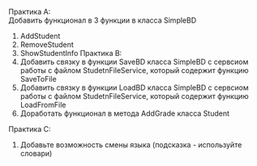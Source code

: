 Практика A:  
Добавить  функционал в 3 функции в класса SimpleBD 
1. AddStudent
2. RemoveStudent
3. ShowStudentInfo
Практика B: 
1. Добавить связку в функции SaveBD класса SimpleBD с сервсиом работы с файлом StudetnFileService, который содержит функцию SaveToFile
2.  Добавить связку в функции LoadBD класса SimpleBD с сервсиом работы с файлом StudetnFileService, который содержит функцию LoadFromFile
3. Доработать функционал в метода  AddGrade класса Student

Практика С:
1. Добавьте возможность смены языка (подсказка - используйте словари)
